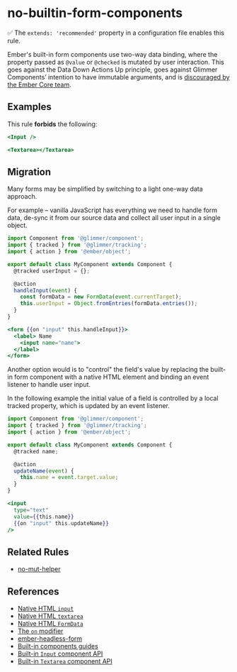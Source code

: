 # no-builtin-form-components

✅ The `extends: 'recommended'` property in a configuration file enables this rule.

Ember's built-in form components use two-way data binding, where the property passed as `@value` or `@checked` is mutated by user interaction. This goes against the Data Down Actions Up principle, goes against Glimmer Components’ intention to have immutable arguments, and is [discouraged by the Ember Core team](https://www.pzuraq.com/on-mut-and-2-way-binding/).

## Examples

This rule **forbids** the following:

```hbs
<Input />
```

```hbs
<Textarea></Textarea>
```

## Migration

Many forms may be simplified by switching to a light one-way data approach.

For example – vanilla JavaScript has everything we need to handle form data, de-sync it from our source data and collect all user input in a single object.

```js
import Component from '@glimmer/component';
import { tracked } from '@glimmer/tracking';
import { action } from '@ember/object';

export default class MyComponent extends Component {
  @tracked userInput = {};

  @action
  handleInput(event) {
    const formData = new FormData(event.currentTarget);
    this.userInput = Object.fromEntries(formData.entries());
  }
}
```

```hbs
<form {{on "input" this.handleInput}}>
  <label> Name
    <input name="name">
  </label>
</form>
```

Another option would is to "control" the field's value by replacing the built-in form component with a native HTML element and binding an event listener to handle user input.

In the following example the initial value of a field is controlled by a local tracked property, which is updated by an event listener.

```js
import Component from '@glimmer/component';
import { tracked } from '@glimmer/tracking';
import { action } from '@ember/object';

export default class MyComponent extends Component {
  @tracked name;

  @action
  updateName(event) {
    this.name = event.target.value;
  }
}
```

```hbs
<input
  type="text"
  value={{this.name}}
  {{on "input" this.updateName}}
/>
```

## Related Rules

* [no-mut-helper](no-mut-helper.md)

## References

* [Native HTML `input`](https://developer.mozilla.org/en-US/docs/Web/HTML/Element/input)
* [Native HTML `textarea`](https://developer.mozilla.org/en-US/docs/Web/HTML/Element/textarea)
* [Native HTML `FormData`](https://developer.mozilla.org/en-US/docs/Web/API/FormData)
* [The `on` modifier](https://guides.emberjs.com/release/components/component-state-and-actions/#toc_html-modifiers-and-actions)
* [ember-headless-form](https://ember-headless-form.pages.dev/)
* [Built-in components guides](https://guides.emberjs.com/release/components/built-in-components/)
* [Built-in `Input` component API](https://api.emberjs.com/ember/release/classes/Ember.Templates.components/methods/Input?anchor=Input)
* [Built-in `Textarea` component API](https://api.emberjs.com/ember/release/classes/Ember.Templates.components/methods/Textarea?anchor=Textarea)
